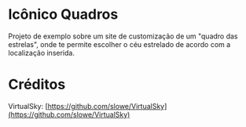 # Icônico Quadros
Projeto de exemplo sobre um site de customização de um "quadro das estrelas", 
onde te permite escolher o céu estrelado de acordo com a localização inserida.

# Créditos
VirtualSky: [https://github.com/slowe/VirtualSky](https://github.com/slowe/VirtualSky)